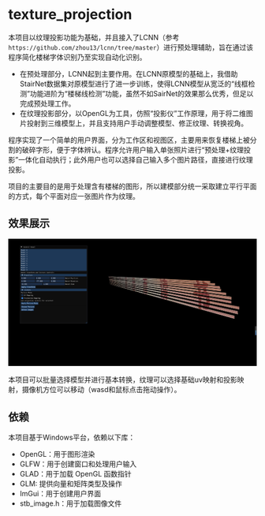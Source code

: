 # texture_projection

本项目以纹理投影功能为基础，并且接入了LCNN（参考`https://github.com/zhou13/lcnn/tree/master`）进行预处理辅助，旨在通过该程序简化楼梯字体识别乃至实现自动化识别。

- 在预处理部分，LCNN起到主要作用。在LCNN原模型的基础上，我借助StairNet数据集对原模型进行了进一步训练，使得LCNN模型从宽泛的“线框检测”功能进阶为“楼梯线检测”功能，虽然不如SairNet的效果那么优秀，但足以完成预处理工作。
- 在纹理投影部分，以OpenGL为工具，仿照“投影仪”工作原理，用于将二维图片投射到三维模型上，并且支持用户手动调整模型、修正纹理、转换视角。

程序实现了一个简单的用户界面，分为工作区和视图区，主要用来恢复楼梯上被分割的破碎字形，便于字体辨认。程序允许用户输入单张照片进行“预处理+纹理投影”一体化自动执行；此外用户也可以选择自己输入多个图片路径，直接进行纹理投影。

项目的主要目的是用于处理含有楼梯的图形，所以建模部分统一采取建立平行平面的方式，每个平面对应一张图片作为纹理。

## 效果展示
![alt text](outcome/2月9号成果.png)

本项目可以批量选择模型并进行基本转换，纹理可以选择基础uv映射和投影映射，摄像机方位可以移动（wasd和鼠标点击拖动操作）。

## 依赖

本项目基于Windows平台，依赖以下库：

- OpenGL：用于图形渲染
- GLFW：用于创建窗口和处理用户输入
- GLAD：用于加载 OpenGL 函数指针
- GLM: 提供向量和矩阵类型及操作
- ImGui：用于创建用户界面
- stb_image.h：用于加载图像文件
